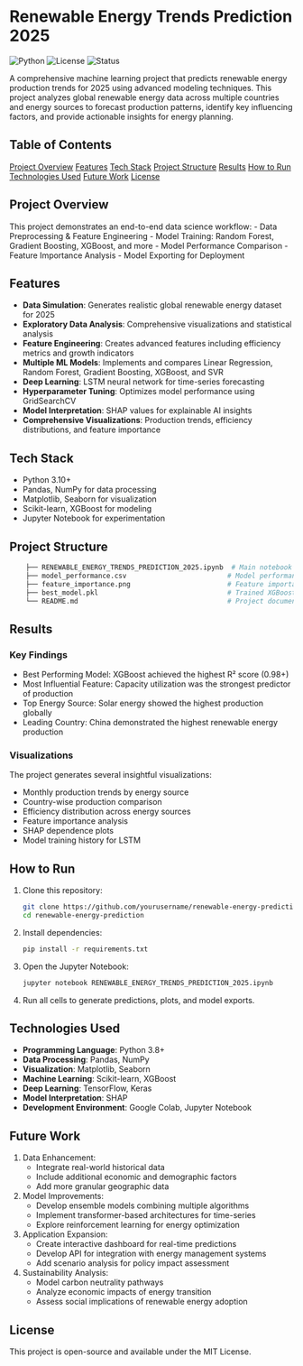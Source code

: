 # Renewable Energy Trends Prediction 2025

![Python](https://img.shields.io/badge/Python-3.8%2B-blue)
![License](https://img.shields.io/badge/License-MIT-green)
![Status](https://img.shields.io/badge/Status-Complete-brightgreen)

A comprehensive machine learning project that predicts renewable energy production trends for 2025 using advanced modeling techniques. This project analyzes global renewable energy data across multiple countries and energy sources to forecast production patterns, identify key influencing factors, and provide actionable insights for energy planning.

## Table of Contents

[Project Overview](#project-overview)
[Features](#features)
[Tech Stack](#tech-stack)
[Project Structure](#project-structure)
[Results](#results)
[How to Run](#how-to-run)
[Technologies Used](#technologies-used)
[Future Work](#future-work)
[License](#license)

## Project Overview

This project demonstrates an end-to-end data science workflow: - Data
Preprocessing & Feature Engineering - Model Training: Random Forest,
Gradient Boosting, XGBoost, and more - Model Performance Comparison -
Feature Importance Analysis - Model Exporting for Deployment

## Features

- **Data Simulation**: Generates realistic global renewable energy dataset for 2025
- **Exploratory Data Analysis**: Comprehensive visualizations and statistical analysis
- **Feature Engineering**: Creates advanced features including efficiency metrics and growth indicators
- **Multiple ML Models**: Implements and compares Linear Regression, Random Forest, Gradient Boosting, XGBoost, and SVR
- **Deep Learning**: LSTM neural network for time-series forecasting
- **Hyperparameter Tuning**: Optimizes model performance using GridSearchCV
- **Model Interpretation**: SHAP values for explainable AI insights
- **Comprehensive Visualizations**: Production trends, efficiency distributions, and feature importance

## Tech Stack

-   Python 3.10+
-   Pandas, NumPy for data processing
-   Matplotlib, Seaborn for visualization
-   Scikit-learn, XGBoost for modeling
-   Jupyter Notebook for experimentation

## Project Structure

```bash
    ├── RENEWABLE_ENERGY_TRENDS_PREDICTION_2025.ipynb  # Main notebook
    ├── model_performance.csv                         # Model performance metrics
    ├── feature_importance.png                        # Feature importance visualization
    ├── best_model.pkl                                # Trained XGBoost model
    └── README.md                                     # Project documentation
```

## Results

### Key Findings
- Best Performing Model: XGBoost achieved the highest R² score (0.98+)
- Most Influential Feature: Capacity utilization was the strongest predictor of production
- Top Energy Source: Solar energy showed the highest production globally
- Leading Country: China demonstrated the highest renewable energy production

### Visualizations
The project generates several insightful visualizations:
- Monthly production trends by energy source
- Country-wise production comparison
- Efficiency distribution across energy sources
- Feature importance analysis
- SHAP dependence plots
- Model training history for LSTM

## How to Run

1.  Clone this repository:

    ``` bash
    git clone https://github.com/yourusername/renewable-energy-prediction.git
    cd renewable-energy-prediction
    ```

2.  Install dependencies:

    ``` bash
    pip install -r requirements.txt
    ```

3.  Open the Jupyter Notebook:

    ``` bash
    jupyter notebook RENEWABLE_ENERGY_TRENDS_PREDICTION_2025.ipynb
    ```

4.  Run all cells to generate predictions, plots, and model exports.

## Technologies Used

- **Programming Language**: Python 3.8+
- **Data Processing**: Pandas, NumPy
- **Visualization**: Matplotlib, Seaborn
- **Machine Learning**: Scikit-learn, XGBoost
- **Deep Learning**: TensorFlow, Keras
- **Model Interpretation**: SHAP
- **Development Environment**: Google Colab, Jupyter Notebook

## Future Work

1. Data Enhancement:
    - Integrate real-world historical data
    - Include additional economic and demographic factors
    - Add more granular geographic data
2. Model Improvements:
    - Develop ensemble models combining multiple algorithms
    - Implement transformer-based architectures for time-series
    - Explore reinforcement learning for energy optimization
3. Application Expansion:
    - Create interactive dashboard for real-time predictions
    - Develop API for integration with energy management systems
    - Add scenario analysis for policy impact assessment
4. Sustainability Analysis:
    - Model carbon neutrality pathways
    - Analyze economic impacts of energy transition
    - Assess social implications of renewable energy adoption

## License

This project is open-source and available under the MIT License.
